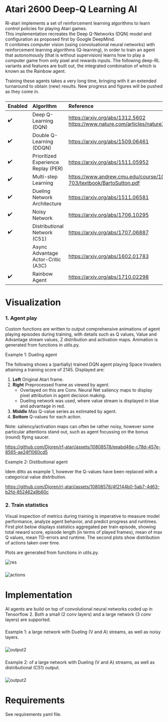 # Atari 2600 Deep-Q Learning AI
Rl-atari implements a set of reinforcement learning algorithms to learn control policies for playing Atari games. <br>
This implementation recreates the Deep Q-Networks (DQN) model and configuration as proposed first by Google DeepMind.<br>
It combines computer vision (using convoluational neural networks) with reinforcement learning algorithms (Q-learning), in order to train an agent
that autonomously (that is without supervision) learns how to play a computer game from only pixel and rewards inputs.
The following deep-RL variants and features are built out, the integrated combination of which is known as the Rainbow agent.

Training these agents takes a very long time, bringing with it an extended turnaround to obtain (new) results. New progress and figures will be pushed as they come in.
###

Enabled | Algorithm | Reference
:------------ | :-------------| :-----------------------------------|
:heavy_check_mark:   | Deep Q-Learning (DQN) | https://arxiv.org/abs/1312.5602 https://www.nature.com/articles/nature14236  |
:heavy_check_mark: | Double Q-Learning (DDQN) | https://arxiv.org/abs/1509.06461 |
:heavy_check_mark: |Prioritized Experience Replay (PER) | https://arxiv.org/abs/1511.05952 |
:heavy_check_mark: |Multi-step Learning | https://www.andrew.cmu.edu/course/10-703/textbook/BartoSutton.pdf |
:heavy_check_mark: | Dueling Network Architecture|  https://arxiv.org/abs/1511.06581|
:heavy_check_mark: |Noisy Network | https://arxiv.org/abs/1706.10295 |
:heavy_check_mark: |Distributional Network (C51) | https://arxiv.org/abs/1707.06887 |
| | Async Advantage Actor-Critic (A3C)| https://arxiv.org/abs/1602.01783 |
:heavy_check_mark: | Rainbow Agent | https://arxiv.org/abs/1710.02298 |
###


# Visualization

### 1. Agent play
Custom functions are written to output comprehensive animations of agent playing episodes during training, with details such as Q values, Value and Advantage stream values, Z distribution and activation maps. Animation is generated from functions in utils.py.

Example 1: Dueling agent

The following shows a (partially) trained DQN agent playing Space Invaders attaining a training score of 2145. Displayed are:
1. **Left** Original Atari frame.
2. **Right** Preprocessed frame as viewed by agent.
   - Overlayed on this are Conv. Neural Net saliency maps to display pixel attribution in agent decision making.
   - Dueling network was used, where value stream is displayed in blue and advantage in red.
3. **Middle** Max Q-value series as estimated by agent.
4. **Bottom** Q-values for each action.

Note: saliency/activation maps can often be rather noisy, however some particular attentions stand out, such as agent focussing on the bonus (round) flying saucer.

https://github.com/Djoren/rf-atari/assets/10808578/eeabd46e-c78d-457e-8565-ae24f1060cd5

Example 2: Distibutional agent

Idem ditto as example 1, however the Q-values have been replaced with a categorical value distribution.

https://github.com/Djoren/rl-atari/assets/10808578/4f2144b0-5ab7-4d63-b2fd-852462a9b60c



### 2. Train statistics
Visual inspection of metrics during training is imperative to measure model performance, analyze agent behavior, 
and predict progress and runtimes. First plot below displays statistics aggregated per train episode, showing total reward score,
episode length (in terms of played frames), mean of max Q values, mean TD-errors and runtime.
The second plots show distribution of actions taken over time.

Plots are generated from functions in utils.py.

![res](https://github.com/Djoren/rl-atari/assets/10808578/b515287e-fe02-4982-aeb5-96fdd09c803c)

###
![actions](https://github.com/Djoren/rl-atari/assets/10808578/78080a57-636b-4f19-a7b9-9873c76db789)




###

# Implementation

AI agents are build on top of convolutional neural networks coded up in Tensorflow 2. Both a small (2 conv layers) and a large network (3 conv layers) are supported.

###

Example 1: a large network with Dueling (V and A) streams, as well as noisy layers.

###

![output2](https://github.com/Djoren/rf-atari/assets/10808578/4843b2fe-c70e-47e8-9397-31a6bf672ece)

###

Example 2: of a large network with Dueling (V and A) streams, as well as distributional (C51) output.

###

![output2](https://github.com/Djoren/rf-atari/assets/10808578/4843b2fe-c70e-47e8-9397-31a6bf672ece)

###

# Requirements
See requirements yaml file.

